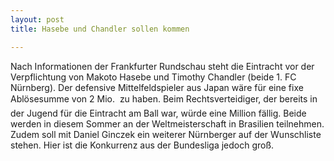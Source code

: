 ```yaml
---
layout: post
title: Hasebe und Chandler sollen kommen

---
```


Nach Informationen der Frankfurter Rundschau steht die Eintracht vor der Verpflichtung von Makoto Hasebe und Timothy Chandler (beide 1. FC Nürnberg). Der defensive Mittelfeldspieler aus Japan wäre für eine fixe Ablösesumme von 2 Mio.  zu haben. Beim Rechtsverteidiger, der bereits in der Jugend für die Eintracht am Ball war, würde eine Million fällig. Beide werden in diesem Sommer an der Weltmeisterschaft in Brasilien teilnehmen. Zudem soll mit Daniel Ginczek ein weiterer Nürnberger auf der Wunschliste stehen. Hier ist die Konkurrenz aus der Bundesliga jedoch groß.


